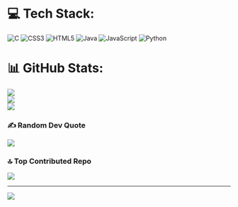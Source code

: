 
# 💻 Tech Stack:
![C](https://img.shields.io/badge/c-%2300599C.svg?style=for-the-badge&logo=c&logoColor=white) ![CSS3](https://img.shields.io/badge/css3-%231572B6.svg?style=for-the-badge&logo=css3&logoColor=white) ![HTML5](https://img.shields.io/badge/html5-%23E34F26.svg?style=for-the-badge&logo=html5&logoColor=white) ![Java](https://img.shields.io/badge/java-%23ED8B00.svg?style=for-the-badge&logo=openjdk&logoColor=white) ![JavaScript](https://img.shields.io/badge/javascript-%23323330.svg?style=for-the-badge&logo=javascript&logoColor=%23F7DF1E) ![Python](https://img.shields.io/badge/python-3670A0?style=for-the-badge&logo=python&logoColor=ffdd54)
# 📊 GitHub Stats:
![](https://github-readme-stats.vercel.app/api?username=hithyshgowdac&theme=dark&hide_border=false&include_all_commits=true&count_private=true)<br/>
![](https://github-readme-streak-stats.herokuapp.com/?user=hithyshgowdac&theme=dark&hide_border=false)<br/>
![](https://github-readme-stats.vercel.app/api/top-langs/?username=hithyshgowdac&theme=dark&hide_border=false&include_all_commits=true&count_private=true&layout=compact)

### ✍️ Random Dev Quote
![](https://quotes-github-readme.vercel.app/api?type=horizontal&theme=radical)

### 🔝 Top Contributed Repo
![](https://github-contributor-stats.vercel.app/api?username=hithyshgowdac&limit=5&theme=dark&combine_all_yearly_contributions=true)

---
[![](https://visitcount.itsvg.in/api?id=hithyshgowdac&icon=1&color=0)](https://visitcount.itsvg.in)

<!-- Proudly created with GPRM ( https://gprm.itsvg.in ) -->

